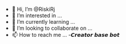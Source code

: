 - 👋 Hi, I’m @RiskiRj
- 👀 I’m interested in ...
- 🌱 I’m currently learning ...
- 💞️ I’m looking to collaborate on ...
- 📫 How to reach me ...
-𝘾𝙧𝙚𝙖𝙩𝙤𝙧 𝙗𝙖𝙨𝙚 𝙗𝙤𝙩
<!---
RiskiRj/RiskiRj is a ✨ special ✨ repository because its `README.md` (this file) appears on your GitHub profile.
You can click the Preview link to take a look at your change 𝘾𝙧𝙚𝙖𝙩𝙤𝙧 𝙗𝙖𝙨𝙚 𝙗𝙤𝙩! 

